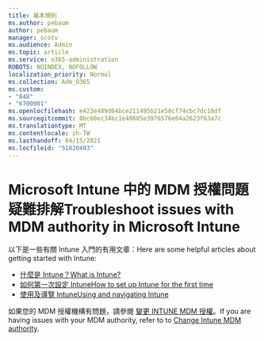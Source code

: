 ```yaml
---
title: 基本規則
ms.author: pebaum
author: pebaum
manager: scotv
ms.audience: Admin
ms.topic: article
ms.service: o365-administration
ROBOTS: NOINDEX, NOFOLLOW
localization_priority: Normal
ms.collection: Adm_O365
ms.custom:
- "848"
- "6700001"
ms.openlocfilehash: e423e489d64bce211495b21e58cf74cbc7dc10df
ms.sourcegitcommit: 8bc60ec34bc1e40685e3976576e04a2623f63a7c
ms.translationtype: MT
ms.contentlocale: zh-TW
ms.lasthandoff: 04/15/2021
ms.locfileid: "51820493"
---
```

# <a name="troubleshoot-issues-with-mdm-authority-in-microsoft-intune"></a><span data-ttu-id="a8002-102">Microsoft Intune 中的 MDM 授權問題疑難排解</span><span class="sxs-lookup"><span data-stu-id="a8002-102">Troubleshoot issues with MDM authority in Microsoft Intune</span></span>

<span data-ttu-id="a8002-103">以下是一些有關 Intune 入門的有用文章：</span><span class="sxs-lookup"><span data-stu-id="a8002-103">Here are some helpful articles about getting started with Intune:</span></span>

- [<span data-ttu-id="a8002-104">什麼是 Intune？</span><span class="sxs-lookup"><span data-stu-id="a8002-104">What is Intune?</span></span>](https://docs.microsoft.com/intune/what-is-intune)
- [<span data-ttu-id="a8002-105">如何第一次設定 Intune</span><span class="sxs-lookup"><span data-stu-id="a8002-105">How to set up Intune for the first time</span></span>](https://docs.microsoft.com/intune/setup-steps)
- [<span data-ttu-id="a8002-106">使用及導覽 Intune</span><span class="sxs-lookup"><span data-stu-id="a8002-106">Using and navigating Intune</span></span>](https://docs.microsoft.com/intune/tutorial-walkthrough-intune-portal)

<span data-ttu-id="a8002-107">如果您的 MDM 授權機構有問題，請參閱 [變更 INTUNE MDM 授權](https://docs.microsoft.com/alchemyinsights/change-mdm-authority)。</span><span class="sxs-lookup"><span data-stu-id="a8002-107">If you are having issues with your MDM authority, refer to to [Change Intune MDM authority](https://docs.microsoft.com/alchemyinsights/change-mdm-authority).</span></span>